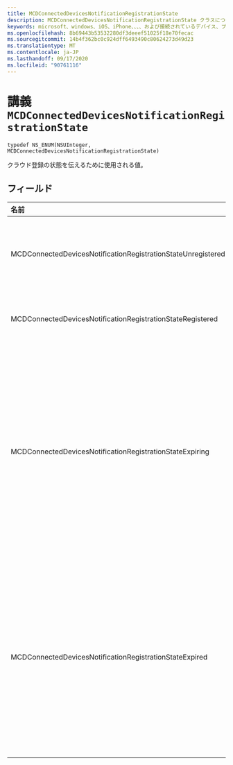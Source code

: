 ```yaml
---
title: MCDConnectedDevicesNotificationRegistrationState
description: MCDConnectedDevicesNotificationRegistrationState クラスについて説明します。 これらの値は、クラウド登録の状態を伝えるために使用されます。
keywords: microsoft、windows、iOS、iPhone、、、、および接続されているデバイス、プロジェクトローマ
ms.openlocfilehash: 8b69443b53532280df3deeef51025f18e70fecac
ms.sourcegitcommit: 14b4f362bc0c924dff6493490c80624273d49d23
ms.translationtype: MT
ms.contentlocale: ja-JP
ms.lasthandoff: 09/17/2020
ms.locfileid: "90761116"
---
```

# <a name="class-mcdconnecteddevicesnotificationregistrationstate"></a>講義 `MCDConnectedDevicesNotificationRegistrationState` 

```
typedef NS_ENUM(NSUInteger, MCDConnectedDevicesNotificationRegistrationState)
```  
クラウド登録の状態を伝えるために使用される値。

## <a name="fields"></a>フィールド

| 名前                              |   [値]     | 説明 |
|:----------------------------------|:------|:-------------------------------|
| MCDConnectedDevicesNotificationRegistrationStateUnregistered | 0 | 登録が開始されていません。
| MCDConnectedDevicesNotificationRegistrationStateRegistered | 1 | 登録が完了しました。 |
| MCDConnectedDevicesNotificationRegistrationStateExpiring | 2 | 登録の有効期限が間もなく切れます。アプリで登録を再度実行する必要があります。 |
| MCDConnectedDevicesNotificationRegistrationStateExpired | 3 | 登録の有効期限が切れているため、アプリで登録を再度実行する必要があります。 |